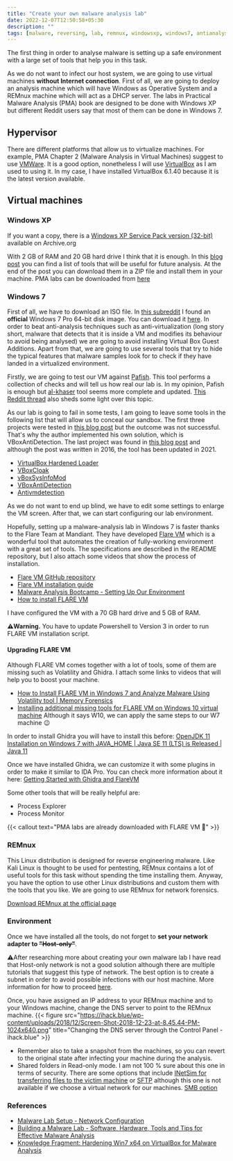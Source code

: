 ```yaml
---
title: "Create your own malware analysis lab"
date: 2022-12-07T12:50:58+05:30
description: ""
tags: [malware, reversing, lab, remnux, windowsxp, windows7, antianalysis, antivirtualization, ghidra]
---
```


The first thing in order to analyse malware is setting up a safe environment with a large set of tools that help you in this task.

As we do not want to infect our host system, we are going to use virtual machines **without Internet connection**. First of all, we are going to deploy an analysis machine which will have Windows as Operative System and a REMnux machine which will act as a DHCP server.
The labs in Practical Malware Analysis (PMA) book are designed to be done with Windows XP but different Reddit users say that most of them can be done in Windows 7.

## Hypervisor
There are different platforms that allow us to virtualize machines. For example, PMA Chapter 2 (Malware Analysis in Virtual Machines) suggest to use [VMWare](https://www.vmware.com/products/workstation-player.html). It is a good option, nonetheless I will use [VirtualBox](https://www.virtualbox.org/wiki/Downloads) as I am used to using it.
In my case, I have installed VirtualBox 6.1.40 because it is the latest version available.

## Virtual machines
### Windows XP
If you want a copy, there is a [Windows XP Service Pack version (32-bit)](https://archive.org/details/WinXPProSP3x86) available on Archive.org

With 2 GB of RAM and 20 GB hard drive I think that it is enough. 
In this [blog post](https://bluesoul.me/practical-malware-analysis-starter-kit/) you can find a list of tools that will be useful for future analysis. At the end of the post you can download them in a ZIP file and install them in your machine.
PMA labs can be downloaded from [here](https://github.com/mikesiko/PracticalMalwareAnalysis-Labs)

### Windows 7
First of all, we have to download an ISO file. In [this subreddit](https://www.reddit.com/r/windows7/comments/rm1583/dose_someone_know_how_to_get_a_legitimate_windows/) I found an **official** Windows 7 Pro 64-bit disk image. You can download it [here](https://download.microsoft.com/download/0/6/3/06365375-C346-4D65-87C7-EE41F55F736B/7601.24214.180801-1700.win7sp1_ldr_escrow_CLIENT_PROFESSIONAL_x64FRE_en-us.iso).
In order to beat anti-analysis techniques such as anti-virtualization (long story short, malware that detects that it is inside a VM and modifies its behaviour to avoid being analysed) we are going to avoid installing Virtual Box Guest Additions.
Apart from that, we are going to use several tools that try to hide the typical features that malware samples look for to check if they have landed in a virtualized environment.

Firstly, we are going to test our VM against [Pafish](https://github.com/a0rtega/pafish). This tool performs a collection of checks and will tell us how real our lab is. In my opinion, Pafish is enough but [al-khaser](https://github.com/LordNoteworthy/al-khaser) tool seems more complete and updated. [This Reddit thread](https://www.reddit.com/r/Malware/comments/6fes7n/comment/dj5821a/?utm_source=share&utm_medium=web2x&context=3) also sheds some light over this topic.

As our lab is going to fail in some tests, I am going to leave some tools in the following list that will allow us to conceal our sandbox.
The first three projects were tested in [this blog post](https://berhanbingol.medium.com/virtualbox-detection-anti-detection-eng-54a4cde1b509) but the outcome was not successful. That's why the author implemented his own solution, which is VBoxAntiDetection.
The last project was found in [this blog post](https://andreafortuna.org/2016/11/07/avoid-malwares-vm-detection-with-antivmdetection/) and although the post was written in 2016, the tool has been updated in 2021.
- [VirtualBox Hardened Loader](https://github.com/hfiref0x/VBoxHardenedLoader)
- [VBoxCloak](https://github.com/d4rksystem/VBoxCloak)
- [vBoxSysInfoMod](https://github.com/JayMontana36/vBoxSysInfoMod)
- [VBoxAntiDetection](https://github.com/xyafes/VBoxAntiDetection)
- [Antivmdetection](https://github.com/nsmfoo/antivmdetection)


As we do not want to end up blind, we have to edit some settings to enlarge the VM screen.
After that, we can start configuring our lab environment.

Hopefully, setting up a malware-analysis lab in Windows 7 is faster thanks to the Flare Team at Mandiant. They have developed [Flare VM](https://www.mandiant.com/resources/blog/flare-vm-the-windows-malware) which is a wonderful tool that automates the creation of fully-working environment with a great set of tools.
The specifications are described in the README repository, but I also attach some videos that show the process of installation.
- [Flare VM GitHub repository](https://github.com/mandiant/flare-vm)
- [Flare VM installation guide](https://www.mandiant.com/resources/blog/flare-vm-update)
- [Malware Analysis Bootcamp - Setting Up Our Environment](https://www.youtube.com/watch?v=F1LE56QQ7iA)
- [How to install FLARE VM](https://www.youtube.com/watch?v=Om9lX6QYAvE)

I have configured the VM with a 70 GB hard drive and 5 GB of RAM.

**⚠️Warning.** You have to update Powershell to Version 3 in order to run FLARE VM installation script.

#### Upgrading FLARE VM
Although FLARE VM comes together with a lot of tools, some of them are missing such as Volatility and Ghidra.
I attach some links to videos that will help you to boost your machine.
- [How to Install FLARE VM in Windows 7 and Analyze Malware Using Volatility tool | Memory Forensics](https://www.youtube.com/watch?v=FP0J8-A6rQ0)
- [Installing additional missing tools for FLARE VM on Windows 10 virtual machine](https://www.youtube.com/watch?v=n8J3DOU6HA4&list=PLPgAYdt-lXo34Ze44aZALk_0-s8MHc9lZ) Although it says W10, we can apply the same steps to our W7 machine 😉

In order to install Ghidra you will have to install this before:	[OpenJDK 11 Installation on Windows 7 with JAVA_HOME | Java SE 11 (LTS) is Released | Java 11](https://www.youtube.com/watch?v=geJyjyDVR-A)

Once we have installed Ghidra, we can customize it with some plugins in order to make it similar to IDA Pro. You can check more information about it here: [Getting Started with Ghidra and FlareVM](https://www.travismathison.com/posts/Getting-started-FlareVM-Ghidra/)

Some other tools that will be really helpful are:
- Process Explorer
- Process Monitor

{{< callout text="PMA labs are already downloaded with FLARE VM 🙂" >}}

### REMnux
This Linux distribution is designed for reverse engineering malware. Like Kali Linux is thought to be used for pentesting, REMnux contains a lot of useful tools for this task without spending the time installing them. Anyway, you have the option to use other Linux distributions and custom them with the tools that you like. We are going to use REMnux for network forensics.

[Download REMnux at the official page](https://docs.remnux.org/install-distro/get-virtual-appliance)

### Environment
Once we have installed all the tools, do not forget to **set your network adapter to ~~"Host-only"~~**. 

⚠️After researching more about creating your own malware lab I have read that Host-only network is not a good solution although there are multiple tutorials that suggest this type of network. The best option is to create a subnet in order to avoid possible infections with our host machine. More information for how to proceed [here](https://blog.christophetd.fr/malware-analysis-lab-with-virtualbox-inetsim-and-burp/#3_Settingupan_isolated_virtualnetwork).

Once, you have assigned an IP address to your REMnux machine and to your Windows machine, change the DNS server to point to the REMnux machine. 
{{< figure src="https://ihack.blue/wp-content/uploads/2018/12/Screen-Shot-2018-12-23-at-8.45.44-PM-1024x640.png" title="Changing the DNS server through the Control Panel - ihack.blue" >}}

- Remember also to take a snapshot from the machines, so you can revert to the original state after infecting your machine during the analysis.
- Shared folders in Read-only mode. I am not 100 % sure about this one in terms of security. There are some options that include [INetSim for transferring files to the victim machine](https://blog.christophetd.fr/malware-analysis-lab-with-virtualbox-inetsim-and-burp/#Transferring_files_to_a_victim_machine) or [SFTP](https://zeltser.com/free-malware-analysis-windows-vm/#step3) although this one is not available if we choose a virtual network for our machines. [SMB option](https://github.com/SecureAuthCorp/impacket)

### References
- [Malware Lab Setup - Network Configuration](https://www.youtube.com/watch?v=DjKr-MYIqxo)
- [Building a Malware Lab - Software, Hardware, Tools and Tips for Effective Malware Analysis](https://www.youtube.com/watch?v=bBvOiADXjEQ)
- [Knowledge Fragment: Hardening Win7 x64 on VirtualBox for Malware Analysis](http://byte-atlas.blogspot.com/2017/02/hardening-vbox-win7x64.html)